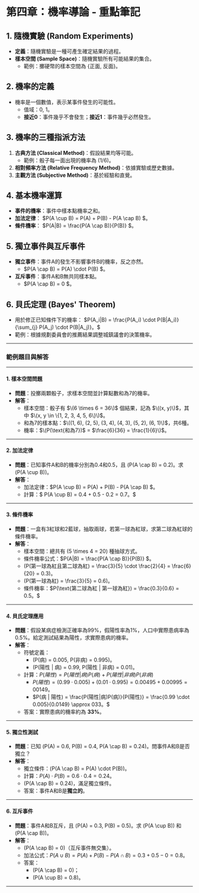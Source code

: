 # 第四章：機率導論 - 重點筆記

## **1. 隨機實驗 (Random Experiments)**

- **定義**：隨機實驗是一種可產生確定結果的過程。
- **樣本空間 (Sample Space)**：隨機實驗所有可能結果的集合。
  - 範例：擲硬幣的樣本空間為 {正面, 反面}。

## **2. 機率的定義**

- 機率是一個數值，表示某事件發生的可能性。
  - 值域：0, 1。
  - **接近0**：事件幾乎不會發生；**接近1**：事件幾乎必然發生。

## **3. 機率的三種指派方法**

1. **古典方法 (Classical Method)**：假設結果均等可能。
   - 範例：骰子每一面出現的機率為 \(1/6\)。
2. **相對頻率方法 (Relative Frequency Method)**：依據實驗或歷史數據。
3. **主觀方法 (Subjective Method)**：基於經驗和直覺。

## **4. 基本機率運算**

- **事件的機率**：事件中樣本點機率之和。
- **加法定律**： $P(A \cup B) = P(A) + P(B) - P(A \cap B) $。
- **條件機率**： $P(A|B) = \frac{P(A \cap B)}{P(B)} $。

## **5. 獨立事件與互斥事件**

- **獨立事件**：事件A的發生不影響事件B的機率，反之亦然。
  - $P(A \cap B) = P(A) \cdot P(B) $。
- **互斥事件**：事件A和B無共同樣本點。
  - $P(A \cap B) = 0 $。

## **6. 貝氏定理 (Bayes' Theorem)**

- 用於修正已知條件下的機率：
  $P(A_i|B) = \frac{P(A_i) \cdot P(B|A_i)}{\sum_{j} P(A_j) \cdot P(B|A_j)}。$
- 範例：根據規劃委員會的推薦結果調整城鎮議會的決策機率。

---

### 範例題目與解答

---

#### **1. 樣本空間問題**

- **問題**：投擲兩顆骰子，求樣本空間並計算點數和為7的機率。
- **解答**：
  - 樣本空間：骰子有 $\(6 \times 6 = 36\)$ 個結果，記為 $\((x, y)\)$，其中 $\(x, y \in \{1, 2, 3, 4, 5, 6\}\)$。
  - 和為7的樣本點：$\((1, 6), (2, 5), (3, 4), (4, 3), (5, 2), (6, 1)\)$，共6種。
  - 機率：$\(P(\text{和為7})$ = $\frac{6}{36} = \frac{1}{6}\)$。

---

#### **2. 加法定律**

- **問題**：已知事件A和B的機率分別為0.4和0.5，且 \(P(A \cap B) = 0.2\)。求 \(P(A \cup B)\)。
- **解答**：
  - 加法定律：$P(A \cup B) = P(A) + P(B) - P(A \cap B) $。
  - 計算：$ P(A \cup B) = 0.4 + 0.5 - 0.2 = 0.7。$

---

#### **3. 條件機率**

- **問題**：一盒有3紅球和2藍球，抽取兩球，若第一球為紅球，求第二球為紅球的條件機率。
- **解答**：
  - 樣本空間：總共有 \(5 \times 4 = 20\) 種抽球方式。
  - 條件機率公式：$P(A|B) = \frac{P(A \cap B)}{P(B)} $。
  - \(P(第一球為紅且第二球為紅) = \frac{3}{5} \cdot \frac{2}{4} = \frac{6}{20} = 0.3\)。
  - \(P(第一球為紅) = \frac{3}{5} = 0.6\)。
  - 條件機率：$P(\text{第二球為紅 | 第一球為紅}) = \frac{0.3}{0.6} = 0.5。$

---

#### **4. 貝氏定理應用**

- **問題**：假設某病症檢測正確率為99%，假陽性率為1%，人口中實際患病率為0.5%。給定測試結果為陽性，求實際患病的機率。
- **解答**：
  - 符號定義：
    - \(P(病) = 0.005, P(非病) = 0.995\)。
    - \(P(陽性 | 病) = 0.99, P(陽性 | 非病) = 0.01\)。
  - 計算：$P(陽性) = P(陽性|病)P(病) + P(陽性|非病)P(非病)$
    - $P(陽性) = (0.99 \cdot 0.005) + (0.01 \cdot 0.995) = 0.00495 + 0.00995 = 00149。$
    - $P(病 | 陽性) = \frac{P(陽性|病)P(病)}{P(陽性)} = \frac{0.99 \cdot 0.005}{0.0149} \approx 033。$
  - 答案：實際患病的機率約為 **33%**。

---

#### **5. 獨立性測試**

- **問題**：已知 \(P(A) = 0.6, P(B) = 0.4, P(A \cap B) = 0.24\)。問事件A和B是否獨立？
- **解答**：
  - 獨立條件：\(P(A \cap B) = P(A) \cdot P(B)\)。
  - 計算：$P(A) \cdot P(B) = 0.6 \cdot 0.4 = 0.24。$
  - \(P(A \cap B) = 0.24\)，滿足獨立條件。
  - 答案：事件A和B是**獨立的**。

---

#### **6. 互斥事件**

- **問題**：事件A和B互斥，且 \(P(A) = 0.3, P(B) = 0.5\)。求 \(P(A \cup B)\) 和 \(P(A \cap B)\)。
- **解答**：
  - \(P(A \cap B) = 0\)（互斥事件無交集）。
  - 加法公式：$P(A \cup B) = P(A) + P(B) - P(A \cap B) = 0.3 + 0.5 - 0 = 0.8。$
  - 答案：
    - \(P(A \cap B) = 0\)；
    - \(P(A \cup B) = 0.8\)。

---
